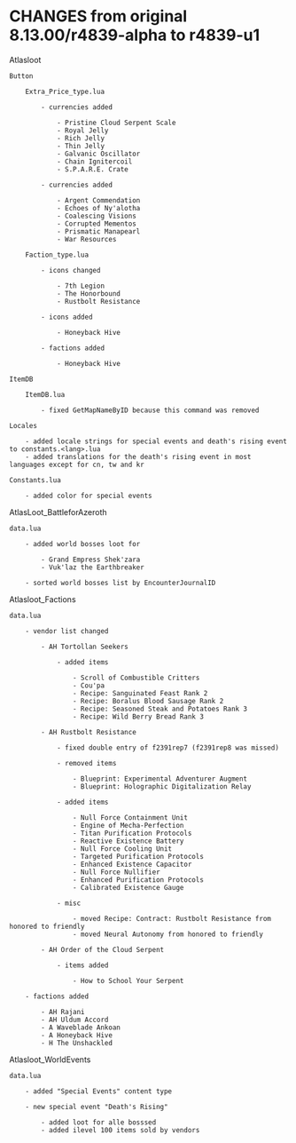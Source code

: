 
# CHANGES from original 8.13.00/r4839-alpha to r4839-u1

Atlasloot

	Button

		Extra_Price_type.lua

			- currencies added

				- Pristine Cloud Serpent Scale
				- Royal Jelly
				- Rich Jelly
				- Thin Jelly
				- Galvanic Oscillator
				- Chain Ignitercoil
				- S.P.A.R.E. Crate

			- currencies added

				- Argent Commendation
				- Echoes of Ny'alotha
				- Coalescing Visions
				- Corrupted Mementos
				- Prismatic Manapearl
				- War Resources

		Faction_type.lua

			- icons changed

				- 7th Legion
				- The Honorbound
				- Rustbolt Resistance

			- icons added

				- Honeyback Hive

			- factions added

				- Honeyback Hive

	ItemDB

		ItemDB.lua

			- fixed GetMapNameByID because this command was removed

	Locales

		- added locale strings for special events and death's rising event to constants.<lang>.lua
		- added translations for the death's rising event in most languages except for cn, tw and kr

	Constants.lua

		- added color for special events

AtlasLoot_BattleforAzeroth

	data.lua

		- added world bosses loot for

			- Grand Empress Shek'zara
			- Vuk'laz the Earthbreaker

		- sorted world bosses list by EncounterJournalID

Atlasloot_Factions

	data.lua

		- vendor list changed

			- AH Tortollan Seekers

				- added items

					- Scroll of Combustible Critters
					- Cou'pa
					- Recipe: Sanguinated Feast Rank 2
					- Recipe: Boralus Blood Sausage Rank 2
					- Recipe: Seasoned Steak and Potatoes Rank 3
					- Recipe: Wild Berry Bread Rank 3

			- AH Rustbolt Resistance

				- fixed double entry of f2391rep7 (f2391rep8 was missed)

				- removed items

					- Blueprint: Experimental Adventurer Augment
					- Blueprint: Holographic Digitalization Relay

				- added items

					- Null Force Containment Unit
					- Engine of Mecha-Perfection
					- Titan Purification Protocols
					- Reactive Existence Battery
					- Null Force Cooling Unit
					- Targeted Purification Protocols
					- Enhanced Existence Capacitor
					- Null Force Nullifier
					- Enhanced Purification Protocols
					- Calibrated Existence Gauge

				- misc

					- moved Recipe: Contract: Rustbolt Resistance from honored to friendly
					- moved Neural Autonomy from honored to friendly

			- AH Order of the Cloud Serpent

				- items added

					- How to School Your Serpent

		- factions added

			- AH Rajani
			- AH Uldum Accord
			- A Waveblade Ankoan
			- A Honeyback Hive
			- H The Unshackled

Atlasloot_WorldEvents

	data.lua

		- added "Special Events" content type

		- new special event "Death's Rising"

			- added loot for alle bosssed
			- added ilevel 100 items sold by vendors